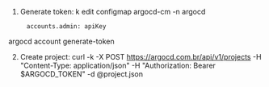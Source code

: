 1. Generate token:
k edit configmap argocd-cm -n argocd
```data:
     accounts.admin: apiKey
```
argocd account generate-token


2. Create project:
curl -k -X POST https://argocd.com.br/api/v1/projects -H "Content-Type: application/json" -H "Authorization: Bearer $ARGOCD_TOKEN" -d @project.json


